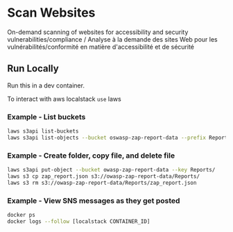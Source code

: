 # Scan Websites

On-demand scanning of websites for accessibility and security vulnerabilities/compliance / Analyse à la demande des sites Web pour les vulnérabilités/conformité en matière d'accessibilité et de sécurité

## Run Locally

Run this in a dev container. 

To interact with aws localstack `use` laws

### Example - List buckets

```bash
laws s3api list-buckets
laws s3api list-objects --bucket oswasp-zap-report-data --prefix Reports
``` 

### Example - Create folder, copy file, and delete file

```bash
laws s3api put-object --bucket owasp-zap-report-data --key Reports/
laws s3 cp zap_report.json s3://owasp-zap-report-data/Reports/
laws s3 rm s3://owasp-zap-report-data/Reports/zap_report.json
```

### Example - View SNS messages as they get posted
```bash
docker ps
docker logs --follow [localstack CONTAINER_ID]
```
